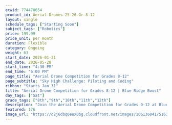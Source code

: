 ```yaml
---
ecwid: 774478654
product_id: Aerial-Drones-25-26-Gr-8-12
layout: single
schedule_tags: ["Starting Soon"]
subject_tags: ["Robotics"]
price: 199.99
price_unit: per month
duration: Flexible
category: Ongoing
weight: 63
start_date: 2026-01-31
end_date: 2026-05-28
start_time: "4:30 PM"
end_time: "6:00 PM"
page_title: "Aerial Drone Competition for Grades 8-12"
page_subtitle: "Sky High Challenge: Piloting and Coding"
ribbon: "Starts Jan 31"
title: "Aerial Drone Competition for Grades 8-12 | Blue Ridge Boost"
day_tags: ["Sat"]
grade_tags: ["8th","9th","10th","11th","12th"]
description: "Join the Aerial Drone Competition for Grades 9-12 at Blue Ridge Boost in Charlottesville, VA. Develop advanced piloting and coding skills while tackling challenging Sky High missions in an engaging STEM environment. Contact us at (434) 260-0636 or nora@blueridgeboost.com for more information. Located at 2171 Ivy Rd." 
featured: 176
image_url: "https://d2j6dbq0eux0bg.cloudfront.net/images/106136041/5163985958.png"
---
```

